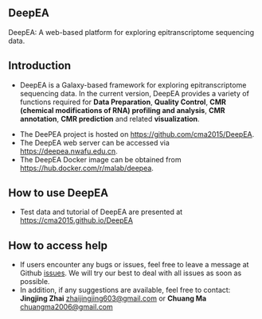 ## DeepEA
DeepEA: A web-based platform for exploring epitranscriptome sequencing data.

## Introduction
- DeepEA is a Galaxy-based framework for exploring epitranscriptome sequencing data. In the current version, DeepEA provides a variety of functions required for **Data Preparation**, **Quality Control**, **CMR (chemical modifications of RNA) profiling and analysis**, **CMR annotation**, **CMR prediction** and related **visualization**. 
* The DeePEA project is hosted on https://github.com/cma2015/DeepEA. 
* The DeepEA web server can be accessed via https://deepea.nwafu.edu.cn.
* The DeepEA Docker image can be obtained from https://hub.docker.com/r/malab/deepea.

## How to use DeepEA

- Test data and tutorial of DeepEA are presented at https://cma2015.github.io/DeepEA

## How to access help
* If users encounter any bugs or issues, feel free to leave a message at Github [issues](<https://github.com/cma2015/DeepEA/issues>). We will try our best to deal with all issues as soon as possible.
* In addition, if any suggestions are available, feel free to contact: __Jingjing Zhai__ <zhaijingjing603@gmail.com> or __Chuang Ma__ <chuangma2006@gmail.com>

